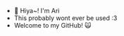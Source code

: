 - 🩷 Hiya~! I'm Ari
- This probably wont ever be used :3
- Welcome to my GitHub! 🙀
<!---
PrettyPrivilage/PrettyPrivilage is a ✨ special ✨ repository because its `README.md` (this file) appears on your GitHub profile.
You can click the Preview link to take a look at your changes.
--->
